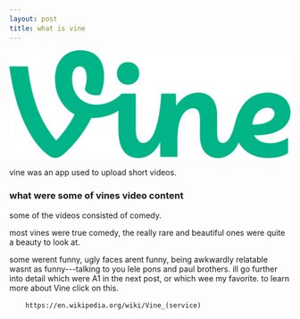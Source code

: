 ```yaml
---
layout: post
title: what is vine
---
```


![blog header](/images/1200px-Vine_wordmark.svg.png)

vine was an app used to upload short videos.

### what were some of vines video content

some of the videos consisted of comedy.

most vines were true comedy, the really rare and beautiful ones were quite a beauty to look at.

some werent funny, ugly faces arent funny, being awkwardly relatable wasnt as funny---talking to you lele pons and paul brothers. ill go further into detail which were A1 in the next post, or which wee my favorite. to learn more about Vine click on this.

        https://en.wikipedia.org/wiki/Vine_(service)
